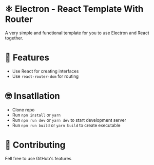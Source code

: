 # ⚛ Electron - React Template With Router

A very simple and functional template for you to use Electron and React together.

# 🎀 Features

-   Use React for creating interfaces
-   Use `react-router-dom` for routing

# 🤓 Insatllation

-   Clone repo
-   Run `npm install` or `yarn`
-   Run `npm run dev` or `yarn dev` to start development server
-   Run `npm run build` or `yarn build` to create executable

# 🧦 Contributing

Fell free to use GitHub's features.
